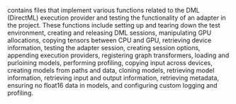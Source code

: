 contains files that implement various functions related to the DML (DirectML) execution provider and testing the functionality of an adapter in the project. These functions include setting up and tearing down the test environment, creating and releasing DML sessions, manipulating GPU allocations, copying tensors between CPU and GPU, retrieving device information, testing the adapter session, creating session options, appending execution providers, registering graph transformers, loading and purloining models, performing profiling, copying input across devices, creating models from paths and data, cloning models, retrieving model information, retrieving input and output information, retrieving metadata, ensuring no float16 data in models, and configuring custom logging and profiling.
